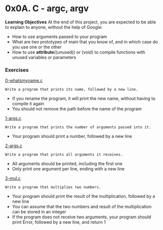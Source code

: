 # 0x0A. C - argc, argv

**Learning Objectives**
	At the end of this project, you are expected to be able to explain to anyone, without the help of Google:
* How to use arguments passed to your program
* What are two prototypes of main that you know of, and in which case do you use one or the other
* How to use __attribute__((unused)) or (void) to compile functions with unused variables or parameters

### Exercises
[0-whatsmyname.c](./0-whatsmyname.c)
```
Write a program that prints its name, followed by a new line.
```
* If you rename the program, it will print the new name, without having to compile it again
* You should not remove the path before the name of the program

[1-args.c](./1-args.c)
```
Write a program that prints the number of arguments passed into it.
```
* Your program should print a number, followed by a new line

[2-args.c](./2-args.c)
```
Write a program that prints all arguments it receives.
```
* All arguments should be printed, including the first one
* Only print one argument per line, ending with a new line

[3-mul.c](./3-mul.c)
```
Write a program that multiplies two numbers.
```
* Your program should print the result of the multiplication, followed by a new line
* You can assume that the two numbers and result of the multiplication can be stored in an integer
* If the program does not receive two arguments, your program should print Error, followed by a new line, and return 1
